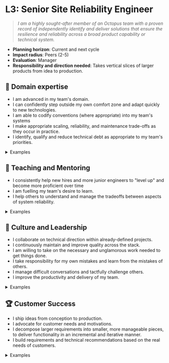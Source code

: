 # L3: Senior Site Reliability Engineer

> _I am a highly sought-after member of an Octopus team with a proven record of independently identify and deliver solutions that ensure the resilience and reliability across a broad product capability or technical system._

- **Planning horizon**: Current and next cycle
- **Impact radius**: Peers (2-5)
- **Evaluation**: Manager
- **Responsibility and direction needed**: Takes vertical slices of larger products from idea to production.

## 🦉 Domain expertise

- I am advanced in my team's domain.
- I can confidently step outside my own comfort zone and adapt quickly to new technologies.
- I am able to codify conventions (where appropriate) into my team\'s systems
- I make appropriate scaling, reliability, and maintenance trade-offs as they occur in practice.
- I identify, qualify and reduce technical debt as appropriate to my team's priorities.

<details>
<summary>Examples</summary>

- I set up or maintained an automated integration and delivery pipeline.
- I determined the technical direction within a brown-field project.
- I built a reusable template for metric dashboards and alerting
- I made pragmatic decisions in order to ship.
- People asked me for my opinion when making technical decisions because I had a proven track record of making wise choices.

</details>

## 🌱 Teaching and Mentoring

- I consistently help new hires and more junior engineers to "level up" and become more proficient over time
- I am fuelling my team's desire to learn.
- I help others to understand and manage the tradeoffs between aspects of system reliability.

<details>
<summary>Examples</summary>

- I ran a knowledge sharing session.
- I mentored a more junior developer and they went on to achieve something they couldn't have before.
- I trained a team member in how to run incident reviews
- I shared useful videos/blogs/papers that led to some action.
- I used reviews as an opportunity to teach and showed others alternate, cleaner ways to implement functionality in an ego-less manner.
- I helped a team member decide to implement observability tooling before shipping new features so that they could then ship and understand their customers’ production experience

</details>

## 🧭 Culture and Leadership

- I collaborate on technical direction within already-defined projects.
- I continuously maintain and improve quality across the stack.
- I am willing to take on the necessary and unglamorous work needed to get things done.
- I take responsibility for my own mistakes and learn from the mistakes of others.
- I manage difficult conversations and tactfully challenge others.
- I improve the productivity and delivery of my team.

<details>
<summary>Examples</summary>

- I performed regular interviews for engineering candidates, and provided detailed and useful feedback.
- I took on a significant share of unplanned work and other "housekeeping" tasks.
- I spotted a contentious issue that could have gone badly and facilitated everyone toward a decision that resolved the situation.
- I recognised a problem early and got in to fix it even though it wasn't my fault.
- I wrote a clear and concise proposal that persuaded the team to act on my idea.

</details>

## 🏆 Customer Success

- I ship ideas from conception to production.
- I advocate for customer needs and motivations.
- I decompose larger requirements into smaller, more manageable pieces, to deliver functionality in an incremental and iterative manner.
- I build requirements and technical recommendations based on the real needs of customers.

<details>
<summary>Examples</summary>

- I led a shaped pitch from idea to production
- I gave an early access version to our customers to get feedback during development, and acted on that feedback.
- I helped unblock the delivery pipeline to make sure we could verify the expected behaviour of the changes we made to production.
- I analyzed telemetry to make technical and scope decisions during a build.

</details>
